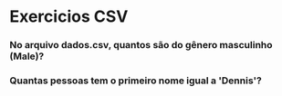 # Exercicios CSV

### No arquivo dados.csv, quantos são do gênero masculinho (Male)?
### Quantas pessoas tem o primeiro nome igual a 'Dennis'?